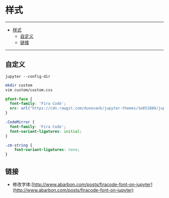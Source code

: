 # 样式

------

- [样式](#样式)
  - [自定义](#自定义)
  - [链接](#链接)

------

## 自定义

`jupyter --config-dir`

``` sh
mkdir custom
vim custom/custom.css
```

``` css
@font-face {
  font-family: 'Fira Code';
  src: url("https://cdn.rawgit.com/dunovank/jupyter-themes/1e851888/jupyterthemes/fonts/monospace/firacode/firacode.otf") format("opentype");
}

.CodeMirror {
  font-family: 'Fira Code';
  font-variant-ligatures: initial;
}

.cm-string {
    font-variant-ligatures: none;
}
```

## 链接

- 修改字体:[http://www.abarbon.com/posts/firacode-font-on-jupyter](http://www.abarbon.com/posts/firacode-font-on-jupyter)
